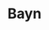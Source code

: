 ---
title: "Bayn"
heroImage: "/assets/proyectos/hero-bayn.png"
logo: "/images/projects/bayn/bayn-logo.svg"

# Información del proyecto
objective: "Crear una plataforma financiera completa que permita gestionar grandes volúmenes de datos de manera eficiente, trabajando en dos segmentos principales para optimizar la experiencia del usuario."
role: "Lead UX/UI Designer"
duration: "6 meses"
team: "Marc López, 2 Product Designers, 1 Product Manager"

# Proceso del proyecto
process:
  title: "Investigación y desarrollo iterativo"
  content: "Iniciamos con un análisis exhaustivo de los dos segmentos de usuarios y sus necesidades diferenciadas. Utilizamos metodologías de design thinking con workshops intensivos, user journey mapping para cada tipo de usuario, y prototipado rápido para validar conceptos. El proceso incluyó sesiones de co-diseño con stakeholders de ambos segmentos, testing A/B para optimizar flujos críticos, y desarrollo ágil con entregas incrementales cada 2 semanas para incorporar feedback temprano."
  image: "/assets/proyectos/proceso-bayn.jpg"

# Retos del proyecto
challenges:
  title: "Retos del proyecto"
  items:
    - title: "Gestión de grandes cantidades de datos"
      layout: "image-left"
      image: "/images/projects/bayn/gestion-datos.jpg"
      content: "Uno de los mayores desafíos fue optimizar la visualización y gestión de grandes volúmenes de información financiera. Desarrollamos interfaces que permiten navegar de manera intuitiva entre miles de registros, con filtros avanzados y sistemas de búsqueda que facilitan encontrar información específica rápidamente. La tabla de datos se diseñó con funcionalidades de paginación inteligente y carga progresiva para mantener el rendimiento."
      
    - title: "Trabajar dos segmentos"
      layout: "image-right"
      image: "/images/projects/bayn/dos-segmentos.jpg"
      content: "El proyecto requería atender las necesidades de dos tipos de usuarios muy diferentes: analistas financieros que necesitan herramientas avanzadas de análisis, y usuarios comerciales que buscan simplicidad y eficiencia. Creamos flujos de navegación diferenciados y interfaces adaptativas que se ajustan automáticamente según el perfil del usuario, manteniendo la coherencia visual pero optimizando la funcionalidad para cada segmento."
      
    - title: "Creación de un pequeño eCommerce"
      layout: "image-left" 
      image: "/images/projects/bayn/ecommerce.jpg"
      content: "Como parte de la plataforma, desarrollamos un módulo de eCommerce integrado que permite la compra y venta de productos financieros. Diseñamos un catálogo visual con sistema de filtros avanzados, carrito de compras optimizado para productos complejos, y un proceso de checkout que maneja tanto pagos simples como transacciones financieras más sofisticadas con múltiples validaciones y confirmaciones."

# Video del proyecto (opcional)
projectVideo: "/assets/proyectos/video-bayn.mp4"

# Proyectos relacionados  
relatedProjects: ["saudi-national-bank", "abdul-latif-jameel-finance"]

# SEO
description: "Plataforma financiera completa para gestión de grandes volúmenes de datos y dos segmentos de usuarios diferentes."
publishDate: 2023-07-20
featured: true
protected: false
order: 2
---